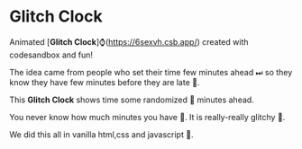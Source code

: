 
# Glitch Clock

Animated [**Glitch Clock**]⌚(https://6sexvh.csb.app/) created with codesandbox and fun! 

The idea came from people who set their time few minutes ahead ⏭ so they know they have few minutes before they are late 🐌. 

This **Glitch Clock** shows time some randomized 🎲 minutes ahead. 

You never know how much minutes you have 👻. It is really-really glitchy 🍄.

We did this all in vanilla html,css and javascript 🍦.
